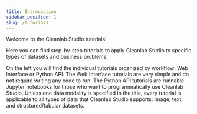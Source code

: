 ```yaml
---
title: Introduction
sidebar_position: 1
slug: /tutorials
---
```


Welcome to the Cleanlab Studio tutorials! 

Here you can find step-by-step tutorials to apply Cleanlab Studio to specific types of datasets and business problems.

On the left you will find the individual tutorials organized by workflow: Web Interface or Python API. The Web Interface tutorials are very simple and do not require writing any code to run. The Python API tutorials are runnable Jupyter notebooks for those who want to programmatically use Cleanlab Studio. Unless one data modality is specified in the title, every tutorial is applicable to all types of data that Cleanlab Studio supports: image, text, and structured/tabular datasets.
